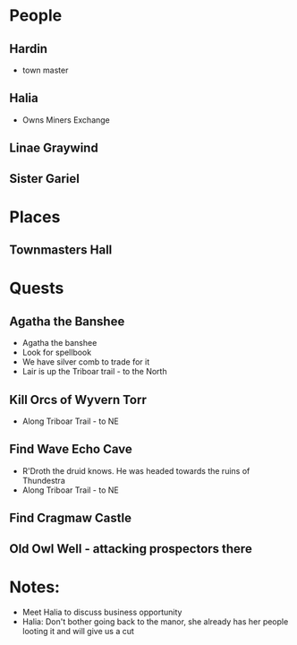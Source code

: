# People
## Hardin
- town master

## Halia
- Owns Miners Exchange

## Linae Graywind

## Sister Gariel


# Places
## Townmasters Hall

# Quests
## Agatha the Banshee
- Agatha the banshee
- Look for spellbook
- We have silver comb to trade for it
- Lair is up the Triboar trail - to the North

## Kill Orcs of Wyvern Torr
- Along Triboar Trail - to NE

## Find Wave Echo Cave
- R'Droth the druid knows. He was headed towards the ruins of Thundestra
- Along Triboar Trail - to NE

## Find Cragmaw Castle

## Old Owl Well - attacking prospectors there


# Notes:
- Meet Halia to discuss business opportunity
- Halia: Don't bother going back to the manor, she already has her people looting it and will give us a cut
